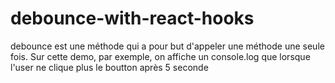 # debounce-with-react-hooks

debounce est une méthode qui a pour but d'appeler une méthode une seule fois. 
Sur cette demo, par exemple, on affiche un console.log que lorsque l'user ne clique plus le boutton après 5 seconde